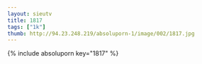 ```yaml
--- 
layout: sieutv
title: 1817
tags: ["1k"]
thumb: http://94.23.248.219/absoluporn-1/image/002/1817.jpg
---
```

{% include absoluporn key="1817" %} 
